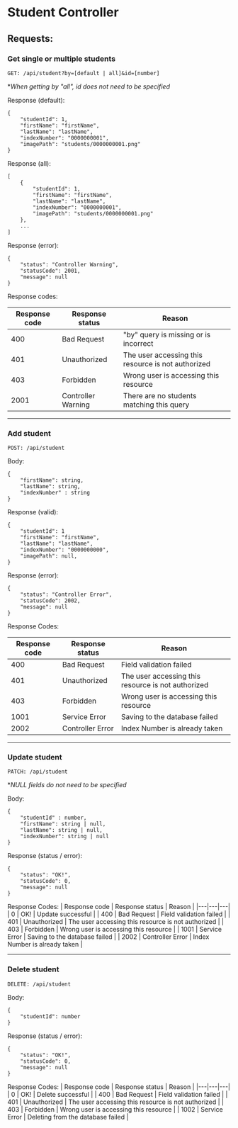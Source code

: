 # **Student Controller**

## **Requests:**

### **Get single or multiple students**

```GET: /api/student?by=[default | all]&id=[number]```

**When getting by "all", id does not need to be specified*

Response (default):

```
{
    "studentId": 1,
    "firstName": "firstName",
    "lastName": "lastName",
    "indexNumber": "0000000001",
    "imagePath": "students/0000000001.png"
}
```

Response (all):

```
[
    {
        "studentId": 1,
        "firstName": "firstName",
        "lastName": "lastName",
        "indexNumber": "0000000001",
        "imagePath": "students/0000000001.png"
    },
    ...
]
```

Response (error):

```
{
    "status": "Controller Warning",
    "statusCode": 2001,
    "message": null
}
```

Response codes:

| Response code | Response status | Reason |
|---|---|---|
| 400 | Bad Request | "by" query is missing or is incorrect |
| 401 | Unauthorized | The user accessing this resource is not authorized |
| 403 | Forbidden | Wrong user is accessing this resource |
| 2001 | Controller Warning | There are no students matching this query |

---

### **Add student**

```POST: /api/student```

Body:
```
{
    "firstName": string,
    "lastName": string,
    "indexNumber" : string
}
```

Response (valid):
```
{
    "studentId": 1
    "firstName": "firstName",
    "lastName": "lastName",
    "indexNumber": "0000000000",
    "imagePath": null,
}
```

Response (error):

```
{
    "status": "Controller Error",
    "statusCode": 2002,
    "message": null
}
```

Response Codes:

| Response code | Response status | Reason |
|---|---|---|
| 400 | Bad Request | Field validation failed |
| 401 | Unauthorized | The user accessing this resource is not authorized |
| 403 | Forbidden | Wrong user is accessing this resource |
| 1001 | Service Error | Saving to the database failed |
| 2002 | Controller Error | Index Number is already taken |

---

### **Update student**

``` PATCH: /api/student ```

**NULL fields do not need to be specified*

Body:
```
{
    "studentId" : number,
    "firstName": string | null,
    "lastName": string | null,
    "indexNumber": string | null
}
```

Response (status / error):

```
{
    "status": "OK!",
    "statusCode": 0,
    "message": null
}
```

Response Codes:
| Response code | Response status | Reason |
|---|---|---|
| 0 | OK! | Update successful |
| 400 | Bad Request | Field validation failed |
| 401 | Unauthorized | The user accessing this resource is not authorized |
| 403 | Forbidden | Wrong user is accessing this resource |
| 1001 | Service Error | Saving to the database failed |
| 2002 | Controller Error | Index Number is already taken |

---

### **Delete student**

``` DELETE: /api/student ```

Body: 
```
{
    "studentId": number
}
```

Response (status / error):

```
{
    "status": "OK!",
    "statusCode": 0,
    "message": null
}
```

Response Codes:
| Response code | Response status | Reason |
|---|---|---|
| 0 | OK! | Delete successful |
| 400 | Bad Request | Field validation failed |
| 401 | Unauthorized | The user accessing this resource is not authorized |
| 403 | Forbidden | Wrong user is accessing this resource |
| 1002 | Service Error | Deleting from the database failed |